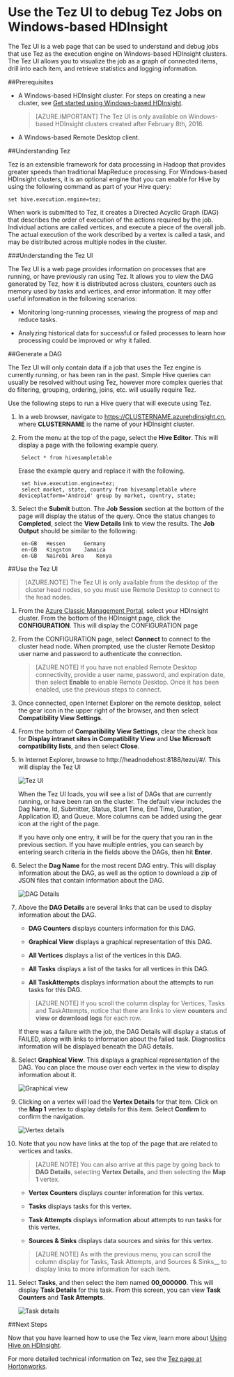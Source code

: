 <properties
pageTitle="Use Tez UI with Windows-based HDInsight | Azure"
description="Learn how to use the Tez UI to debug Tez jobs on Windows-based HDInsight HDInsight."
services="hdinsight"
documentationCenter=""
authors="Blackmist"
manager="paulettm"
editor="cgronlun"/>

<tags
	ms.service="hdinsight"
	ms.date="05/03/2016"
	wacn.date=""/>

# Use the Tez UI to debug Tez Jobs on Windows-based HDInsight

The Tez UI is a web page that can be used to understand and debug jobs that use Tez as the execution engine on Windows-based HDInsight clusters. The Tez UI allows you to visualize the job as a graph of connected items, drill into each item, and retrieve statistics and logging information.

##Prerequisites

* A Windows-based HDInsight cluster. For steps on creating a new cluster, see [Get started using Windows-based HDInsight](/documentation/articles/hdinsight-hadoop-tutorial-get-started-windows-v1/).

    > [AZURE.IMPORTANT] The Tez UI is only available on Windows-based HDInsight clusters created after February 8th, 2016.

* A Windows-based Remote Desktop client.

##Understanding Tez

Tez is an extensible framework for data processing in Hadoop that provides greater speeds than traditional MapReduce processing. For Windows-based HDInsight clusters, it is an optional engine that you can enable for Hive by using the following command as part of your Hive query:

    set hive.execution.engine=tez;

When work is submitted to Tez, it creates a Directed Acyclic Graph (DAG) that describes the order of execution of the actions required by the job. Individual actions are called vertices, and execute a piece of the overall job. The actual execution of the work described by a vertex is called a task, and may be distributed across multiple nodes in the cluster.

###Understanding the Tez UI

The Tez UI is a web page provides information on processes that are running, or have previously ran using Tez. It allows you to view the DAG generated by Tez, how it is distributed across clusters, counters such as memory used by tasks and vertices, and error information. It may offer useful information in the following scenarios:

* Monitoring long-running processes, viewing the progress of map and reduce tasks.

* Analyzing historical data for successful or failed processes to learn how processing could be improved or why it failed.

##Generate a DAG

The Tez UI will only contain data if a job that uses the Tez engine is currently running, or has been ran in the past. Simple Hive queries can usually be resolved without using Tez, however more complex queries that do filtering, grouping, ordering, joins, etc. will usually require Tez.

Use the following steps to run a Hive query that will execute using Tez.

1. In a web browser, navigate to https://CLUSTERNAME.azurehdinsight.cn, where __CLUSTERNAME__ is the name of your HDInsight cluster.

2. From the menu at the top of the page, select the __Hive Editor__. This will display a page with the following example query.

        Select * from hivesampletable

    Erase the example query and replace it with the following.

        set hive.execution.engine=tez;
        select market, state, country from hivesampletable where deviceplatform='Android' group by market, country, state;

3. Select the __Submit__ button. The __Job Session__ section at the bottom of the page will display the status of the query. Once the status changes to __Completed__, select the __View Details__ link to view the results. The __Job Output__ should be similar to the following:
        
        en-GB   Hessen      Germany
        en-GB   Kingston    Jamaica
        en-GB   Nairobi Area    Kenya

##Use the Tez UI

> [AZURE.NOTE] The Tez UI is only available from the desktop of the cluster head nodes, so you must use Remote Desktop to connect to the head nodes.

1. From the [Azure Classic Management Portal](https://manage.windowsazure.cn), select your HDInsight cluster. From the bottom of the HDInsight page, click the __CONFIGURATION__. This will display the CONFIGURATION page

2. From the CONFIGURATION page, select __Connect__ to connect to the cluster head node. When prompted, use the cluster Remote Desktop user name and password to authenticate the connection.

    > [AZURE.NOTE] If you have not enabled Remote Desktop connectivity, provide a user name, password, and expiration date, then select __Enable__ to enable Remote Desktop. Once it has been enabled, use the previous steps to connect.

3. Once connected, open Internet Explorer on the remote desktop, select the gear icon in the upper right of the browser, and then select __Compatibility View Settings__.

4. From the bottom of __Compatibility View Settings__, clear the check box for __Display intranet sites in Compatibility View__ and __Use Microsoft compatibility lists__, and then select __Close__.

5. In Internet Explorer, browse to http://headnodehost:8188/tezui/#/. This will display the Tez UI

    ![Tez UI](./media/hdinsight-debug-tez-ui/tezui.png)

    When the Tez UI loads, you will see a list of DAGs that are currently running, or have been ran on the cluster. The default view includes the Dag Name, Id, Submitter, Status, Start Time, End Time, Duration, Application ID, and Queue. More columns can be added using the gear icon at the right of the page.

    If you have only one entry, it will be for the query that you ran in the previous section. If you have multiple entries, you can search by entering search criteria in the fields above the DAGs, then hit __Enter__.

4. Select the __Dag Name__ for the most recent DAG entry. This will display information about the DAG, as well as the option to download a zip of JSON files that contain information about the DAG.

    ![DAG Details](./media/hdinsight-debug-tez-ui/dagdetails.png)

5. Above the __DAG Details__ are several links that can be used to display information about the DAG.

    * __DAG Counters__ displays counters information for this DAG.
    
    * __Graphical View__ displays a graphical representation of this DAG.
    
    * __All Vertices__ displays a list of the vertices in this DAG.
    
    * __All Tasks__ displays a list of the tasks for all vertices in this DAG.
    
    * __All TaskAttempts__ displays information about the attempts to run tasks for this DAG.
    
    > [AZURE.NOTE] If you scroll the column display for Vertices, Tasks and TaskAttempts, notice that there are links to view __counters__ and __view or download logs__ for each row.

    If there was a failure with the job, the DAG Details will display a status of FAILED, along with links to information about the failed task. Diagnostics information will be displayed beneath the DAG details.

7. Select __Graphical View__. This displays a graphical representation of the DAG. You can place the mouse over each vertex in the view to display information about it.

    ![Graphical view](./media/hdinsight-debug-tez-ui/dagdiagram.png)

8. Clicking on a vertex will load the __Vertex Details__ for that item. Click on the __Map 1__ vertex to display details for this item. Select __Confirm__ to confirm the navigation.

    ![Vertex details](./media/hdinsight-debug-tez-ui/vertexdetails.png)

9. Note that you now have links at the top of the page that are related to vertices and tasks.

    > [AZURE.NOTE] You can also arrive at this page by going back to __DAG Details__, selecting __Vertex Details__, and then selecting the __Map 1__ vertex.

    * __Vertex Counters__ displays counter information for this vertex.
    
    * __Tasks__ displays tasks for this vertex.
    
    * __Task Attempts__ displays information about attempts to run tasks for this vertex.
    
    * __Sources & Sinks__ displays data sources and sinks for this vertex.

    > [AZURE.NOTE] As with the previous menu, you can scroll the column display for Tasks, Task Attempts, and Sources & Sinks__ to display links to more information for each item.

10. Select __Tasks__, and then select the item named __00_000000__. This will display __Task Details__ for this task. From this screen, you can view __Task Counters__ and __Task Attempts__.

    ![Task details](./media/hdinsight-debug-tez-ui/taskdetails.png)

##Next Steps

Now that you have learned how to use the Tez view, learn more about [Using Hive on HDInsight](/documentation/articles/hdinsight-use-hive/).

For more detailed technical information on Tez, see the [Tez page at Hortonworks](http://hortonworks.com/hadoop/tez/).